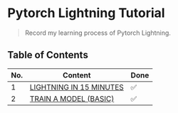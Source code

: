 # Pytorch Lightning Tutorial

> Record my learning process of Pytorch Lightning.

## Table of Contents

| No. | Content | Done |
| --- | ------- | ---- |
| 1 | [LIGHTNING IN 15 MINUTES](./00-LIGHTNING_IN_15_MINUTES/README.md) | ✅ |
| 2 | [TRAIN A MODEL (BASIC)](./01-TRAIN_A_MODEL_BASIC/README.md) | ✅ |

